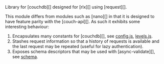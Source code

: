 Library for [couchdb][] designed for [rlx][] using [request][].

This module differs from modules such as [nano][] in that it is designed to have feature parity with the [couch-api][]. As such it exhibits some interesting behaviour:

1. Encapsulates many constants for [couchdb][], see [config.js](/config.js), [levels.js](/levels.js).
2. Stashes request information so that a history of requests is available and the last request may be repeated (useful for lazy authentication).
3. Exposes schema descriptors that may be used with [async-validate][], see [schema](/lib/schema).
